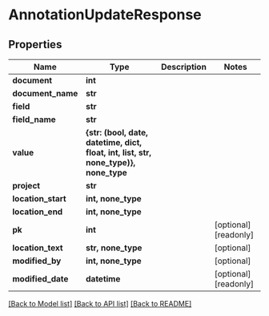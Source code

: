 # AnnotationUpdateResponse


## Properties
Name | Type | Description | Notes
------------ | ------------- | ------------- | -------------
**document** | **int** |  | 
**document_name** | **str** |  | 
**field** | **str** |  | 
**field_name** | **str** |  | 
**value** | **{str: (bool, date, datetime, dict, float, int, list, str, none_type)}, none_type** |  | 
**project** | **str** |  | 
**location_start** | **int, none_type** |  | 
**location_end** | **int, none_type** |  | 
**pk** | **int** |  | [optional] [readonly] 
**location_text** | **str, none_type** |  | [optional] 
**modified_by** | **int, none_type** |  | [optional] 
**modified_date** | **datetime** |  | [optional] [readonly] 

[[Back to Model list]](../README.md#documentation-for-models) [[Back to API list]](../README.md#documentation-for-api-endpoints) [[Back to README]](../README.md)


